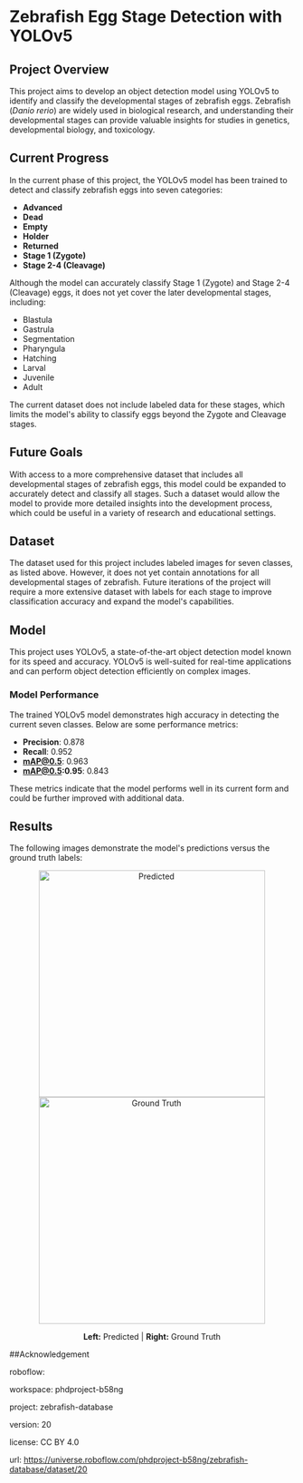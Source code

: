 # Zebrafish Egg Stage Detection with YOLOv5

## Project Overview
This project aims to develop an object detection model using YOLOv5 to identify and classify the developmental stages of zebrafish eggs. Zebrafish (*Danio rerio*) are widely used in biological research, and understanding their developmental stages can provide valuable insights for studies in genetics, developmental biology, and toxicology.

## Current Progress
In the current phase of this project, the YOLOv5 model has been trained to detect and classify zebrafish eggs into seven categories:
- **Advanced**
- **Dead**
- **Empty**
- **Holder**
- **Returned**
- **Stage 1 (Zygote)**
- **Stage 2-4 (Cleavage)**

Although the model can accurately classify Stage 1 (Zygote) and Stage 2-4 (Cleavage) eggs, it does not yet cover the later developmental stages, including:
- Blastula
- Gastrula
- Segmentation
- Pharyngula
- Hatching
- Larval
- Juvenile
- Adult

The current dataset does not include labeled data for these stages, which limits the model's ability to classify eggs beyond the Zygote and Cleavage stages.

## Future Goals
With access to a more comprehensive dataset that includes all developmental stages of zebrafish eggs, this model could be expanded to accurately detect and classify all stages. Such a dataset would allow the model to provide more detailed insights into the development process, which could be useful in a variety of research and educational settings.

## Dataset
The dataset used for this project includes labeled images for seven classes, as listed above. However, it does not yet contain annotations for all developmental stages of zebrafish. Future iterations of the project will require a more extensive dataset with labels for each stage to improve classification accuracy and expand the model's capabilities.

## Model
This project uses YOLOv5, a state-of-the-art object detection model known for its speed and accuracy. YOLOv5 is well-suited for real-time applications and can perform object detection efficiently on complex images.

### Model Performance
The trained YOLOv5 model demonstrates high accuracy in detecting the current seven classes. Below are some performance metrics:
- **Precision**: 0.878
- **Recall**: 0.952
- **mAP@0.5**: 0.963
- **mAP@0.5:0.95**: 0.843

These metrics indicate that the model performs well in its current form and could be further improved with additional data.

## Results
The following images demonstrate the model's predictions versus the ground truth labels:

<p align="center">
  <img src="https://github.com/user-attachments/assets/9e07f785-5121-4964-abca-0f5343af8e2e" alt="Predicted" width="400"/>
  <img src="https://github.com/user-attachments/assets/ff022666-9b6e-47a9-ad8c-992b05fc4171" alt="Ground Truth" width="400"/>
<p align="center">
  <strong>Left:</strong> Predicted | <strong>Right:</strong> Ground Truth
</p>


##Acknowledgement

roboflow:

  workspace: phdproject-b58ng
  
  project: zebrafish-database
  
  version: 20
  
  license: CC BY 4.0
  
  url: https://universe.roboflow.com/phdproject-b58ng/zebrafish-database/dataset/20
